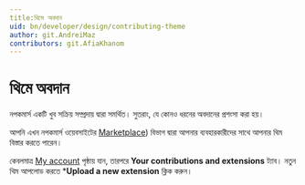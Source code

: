 ```yaml
---
title:থিমে অবদান
uid: bn/developer/design/contributing-theme
author: git.AndreiMaz
contributors: git.AfiaKhanom
---
```


# থিমে অবদান

নপকমার্স একটি খুব সক্রিয় সম্প্রদায় দ্বারা সমর্থিত। সুতরাং, যে কোনও ধরনের অবদানের প্রশংসা করা হয়।

আপনি এখন নপকমার্স ওয়েবসাইটের [Marketplace](https://www.nopcommerce.com/marketplace)) বিভাগ দ্বারা আপনার ব্যবহারকারীদের সাথে আপনার থিম বিস্তার করতে পারেন। 

কেবলমাত্র [My account](https://www.nopcommerce.com/customer/info) পৃষ্ঠায় যান, তারপরে **Your contributions and extensions** ট্যাব। নতুন থিম আপলোড করতে ***Upload a new extension** ক্লিক করুন। 
